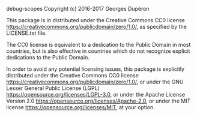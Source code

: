 debug-scopes
Copyright (c) 2016-2017 Georges Dupéron



This package is in distributed under the Creative Commons CC0 license
https://creativecommons.org/publicdomain/zero/1.0/, as specified by
the LICENSE.txt file.



The CC0 license is equivalent to a dedication to the Public Domain
in most countries, but is also effective in countries which do not
recognize explicit dedications to the Public Domain.



In order to avoid any potential licensing issues, this package is explicitly
distributed under the Creative Commons CC0 license
https://creativecommons.org/publicdomain/zero/1.0/, or under the GNU Lesser
General Public License (LGPL) https://opensource.org/licenses/LGPL-3.0, or
under the Apache License Version 2.0
https://opensource.org/licenses/Apache-2.0, or under the MIT license
https://opensource.org/licenses/MIT, at your option.
